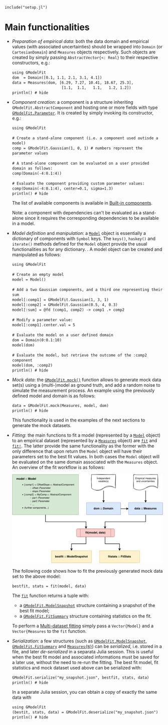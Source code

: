 ```@setup abc
include("setup.jl")
```

# Main functionalities

- *Preparation of empirical data*: both the data domain and empirical values (with associated uncertainties) should be wrapped into `Domain` (or `CartesianDomain`) and `Measures` objects respectively.  Such objects are created by simply passing `AbstractVector{<: Real}` to their respective constructors, e.g.:
  ```@example abc
  using GModelFit
  dom  = Domain([0.1, 1.1, 2.1, 3.1, 4.1])
  data = Measures(dom, [6.29, 7.27, 10.41, 18.67, 25.3],
                        [1.1,  1.1,   1.1,   1.2, 1.2])
  println() # hide
  ```

- *Component creation*: a component is a structure inheriting `GModelFit.AbstractComponent` and hosting one or more fields with type [`GModelFit.Parameter`](@ref).  It is created by simply invoking its constructor, e.g.:
  ```@example abc
  using GModelFit
  
  # Create a stand-alone component (i.e. a component used outisde a model)
  comp = GModelFit.Gaussian(1, 0, 1) # numbers represent the parameter values
  
  # A stand-alone component can be evaluated on a user provided domain as follows:
  comp(Domain(-4:0.1:4))
  
  # Evaluate the component providing custom parameter values:
  comp(Domain(-4:0.1:4), center=0.1, sigma=1.3)
  println() # hide
  ```
  The list of available components is available in [Built-in components](@ref).

  Note: a component with dependencies can't be evaluated as a stand-alone since it requires the corresponding dependencies to be available in a model.


- *Model definition* and *manipulation*: a [`Model`](@ref) object is essentially a dictionary of components with `Symbol` keys.  The `keys()`, `haskey()` and `iterate()` methods defined for the `Model` object provide the usual functionalities as for any dictionary.  .  A model object can be created and manipulated as follows:
  ```@example abc
  using GModelFit
  
  # Create an empty model
  model = Model()
  
  # Add a two Gaussian components, and a third one representing their sum
  model[:comp1] = GModelFit.Gaussian(1, 3, 1)
  model[:comp2] = GModelFit.Gaussian(0.5, 4, 0.3)
  model[:sum] = @fd (comp1, comp2) -> comp1 .+ comp2
  
  # Modify a parameter value:
  model[:comp1].center.val = 5
  
  # Evaluate the model on a user defined domain
  dom = Domain(0:0.1:10)
  model(dom)
  
  # Evaluate the model, but retrieve the outcome of the :comp2 component
  model(dom, :comp2)
  println() # hide
  ```

- *Mock data*: the [`GModelFit.mock()`](@ref) function allows to generate mock data set(s) using a (multi-)model as ground truth, and add a random noise to simulate the measurement process.  An example using the previously defined model and domain is as follows:
  ```@example abc
  data = GModelFit.mock(Measures, model, dom)
  println() # hide
  ```
  This functionality is used in the examples of the next sections to generate the mock datasets.

- *Fitting*: the main functions to fit a model (represented by a [`Model`](@ref) object) to an empirical dataset (represented by a [`Measures`](@ref) object) are [`fit`](@ref) and [`fit!`](@ref).  The latter provide the same functionality as the former with the only difference that upon return the `Model` object will have their parameters set to the best fit values.  In both cases the `Model` object will be evaluated on the same domain associated with the `Measures` object.  An overview of the fit workflow is as follows:

  ![](assets/schema.svg)

  The following code shows how to fit the previously generated mock data set to the above model:
  ```@example abc
  bestfit, stats = fit(model, data)
  ```

  The [`fit`](@ref) function returns a tuple with:
  - a [`GModelFit.ModelSnapshot`](@ref) structure containing a snapshot of the best fit model;
  - a [`GModelFit.FitSummary`](@ref) structure containing statistics on the fit.

  To perform a [Multi-dataset fitting](@ref) simply pass a `Vector{Model}` and a `Vector{Measures` to the `fit` function.

- *Serialization*: a few structures (such as  [`GModelFit.ModelSnapshot`](@ref), [`GModelFit.FitSummary`](@ref) and [`Measures{N}`](@ref)) can be *serialized*, i.e. stored in a file, and later *de-serialized* in a separata Julia session.  This is useful when the best fit model and associated informations must be saved for a later use, without the need to re-run the fitting.  The best fit model, fit statistics and mock dataset used above can be serialized with:
  ```@example abc
  GModelFit.serialize("my_snapshot.json", bestfit, stats, data)
  println() # hide
  ```
  In a separate Julia session, you can obtain a copy of exactly the same data with
  ```@example abc
  using GModelFit
  (bestit, stats, data) = GModelFit.deserialize("my_snapshot.json")
  println() # hide
  ```
